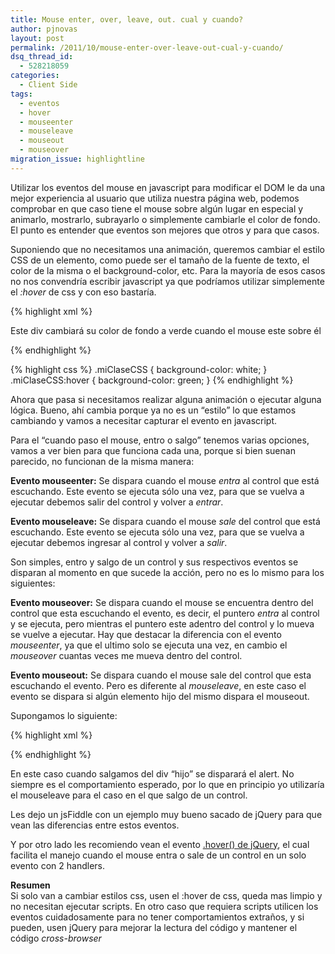 ```yaml
---
title: Mouse enter, over, leave, out. cual y cuando?
author: pjnovas
layout: post
permalink: /2011/10/mouse-enter-over-leave-out-cual-y-cuando/
dsq_thread_id:
  - 528218059
categories:
  - Client Side
tags:
  - eventos
  - hover
  - mouseenter
  - mouseleave
  - mouseout
  - mouseover
migration_issue: highlightline
---
```

Utilizar los eventos del mouse en javascript para modificar el DOM le da una mejor experiencia al usuario que utiliza nuestra página web, podemos comprobar en que caso tiene el mouse sobre algún lugar en especial y animarlo, mostrarlo, subrayarlo o simplemente cambiarle el color de fondo. El punto es entender que eventos son mejores que otros y para que casos.

Suponiendo que no necesitamos una animación, queremos cambiar el estilo CSS de un elemento, como puede ser el tamaño de la fuente de texto, el color de la misma o el background-color, etc. Para la mayoría de esos casos no nos convendría escribir javascript ya que podríamos utilizar simplemente el *:hover* de css y con eso bastaría.

{% highlight xml %}
<div class="miClaseCSS">
    <p>Este div cambiará su color de fondo a verde
             cuando el mouse este sobre él</p>
</div>
 {% endhighlight %}

<!--highlight:[5]-->
{% highlight css %}
.miClaseCSS
{
    background-color: white;
}
.miClaseCSS:hover
{
    background-color: green;
}
 {% endhighlight %}

Ahora que pasa si necesitamos realizar alguna animación o ejecutar alguna lógica. Bueno, ahí cambia porque ya no es un &#8220;estilo&#8221; lo que estamos cambiando y vamos a necesitar capturar el evento en javascript.  
<!--more-->

  
Para el &#8220;cuando paso el mouse, entro o salgo&#8221; tenemos varias opciones, vamos a ver bien para que funciona cada una, porque si bien suenan parecido, no funcionan de la misma manera:

**Evento mouseenter:** Se dispara cuando el mouse *entra* al control que está escuchando. Este evento se ejecuta sólo una vez, para que se vuelva a ejecutar debemos salir del control y volver a *entrar*.

**Evento mouseleave:** Se dispara cuando el mouse *sale* del control que está escuchando. Este evento se ejecuta sólo una vez, para que se vuelva a ejecutar debemos ingresar al control y volver a *salir*.

Son simples, entro y salgo de un control y sus respectivos eventos se disparan al momento en que sucede la acción, pero no es lo mismo para los siguientes:

**Evento mouseover:** Se dispara cuando el mouse se encuentra dentro del control que esta escuchando el evento, es decir, el puntero *entra* al control y se ejecuta, pero mientras el puntero este adentro del control y lo mueva se vuelve a ejecutar. Hay que destacar la diferencia con el evento *mouseenter*, ya que el ultimo solo se ejecuta una vez, en cambio el *mouseover* cuantas veces me mueva dentro del control.

**Evento mouseout:** Se dispara cuando el mouse sale del control que esta escuchando el evento. Pero es diferente al *mouseleave*, en este caso el evento se dispara si algún elemento hijo del mismo dispara el mouseout.

Supongamos lo siguiente:

{% highlight xml %}
<div id="padre" onmouseout="alert('mouseout ejecutado!');">
   <div id="hijo"></div>
</div>
 {% endhighlight %}

En este caso cuando salgamos del div &#8220;hijo&#8221; se disparará el alert. No siempre es el comportamiento esperado, por lo que en principio yo utilizaría el mouseleave para el caso en el que salgo de un control.

Les dejo un jsFiddle con un ejemplo muy bueno sacado de jQuery para que vean las diferencias entre estos eventos.



Y por otro lado les recomiendo vean el evento <a title=".hover() - jQuery" href="http://api.jquery.com/hover/" target="_blank">.hover() de jQuery</a>, el cual facilita el manejo cuando el mouse entra o sale de un control en un solo evento con 2 handlers.

**Resumen**  
Si solo van a cambiar estilos css, usen el :hover de css, queda mas limpio y no necesitan ejecutar scripts. En otro caso que requiera scripts utilicen los eventos cuidadosamente para no tener comportamientos extraños, y si pueden, usen jQuery para mejorar la lectura del código y mantener el código *cross-browser*